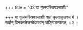 +++
title = "02 या गृत्स्यस्त्रिपञ्चाशीः"

+++
या गृत्स्यस्त्रिपञ्चाशीः शतं कृत्याकृतश्च ये ।  
सर्वान् विनक्ततेजसोऽरसान् जङ्गिडस्करत् ॥ २ ॥